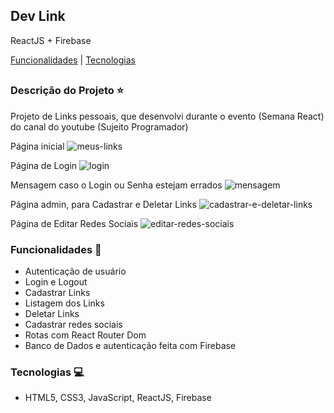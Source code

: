 ## Dev Link
ReactJS + Firebase

[Funcionalidades](#funcionalidades-checkered_flag) | [Tecnologias](#tecnologias-computer) 
##

### Descrição do Projeto :star:

Projeto de Links pessoais, que desenvolvi durante o evento (Semana React) do canal do youtube (Sujeito Programador)

Página inicial
![meus-links](https://user-images.githubusercontent.com/98993736/201413869-55eb1231-488a-452a-9172-cb0309a2d2cd.png)

Página de Login
![login](https://user-images.githubusercontent.com/98993736/201415025-eb882b50-6a15-4519-ae16-1947287b1fb9.png)

Mensagem caso o Login ou Senha estejam errados
![mensagem](https://user-images.githubusercontent.com/98993736/201415113-8f669533-8abf-4346-8804-9bbb5e781327.png)

Página admin, para Cadastrar e Deletar Links
![cadastrar-e-deletar-links](https://user-images.githubusercontent.com/98993736/201415244-2d04874d-5d17-4f00-8e8a-95a09166e00a.png)

Página de Editar Redes Sociais
![editar-redes-sociais](https://user-images.githubusercontent.com/98993736/201415335-3e13389f-f1ff-4cbf-b4c5-6078f0912b32.png)

### Funcionalidades :checkered_flag:

- Autenticação de usuário
- Login e Logout
- Cadastrar Links
- Listagem dos Links
- Deletar Links
- Cadastrar redes sociais
- Rotas com React Router Dom
- Banco de Dados e autenticação feita com Firebase

### Tecnologias :computer:

- HTML5, CSS3, JavaScript, ReactJS, Firebase

